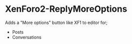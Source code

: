 # XenForo2-ReplyMoreOptions

Adds a "More options" button like XF1 to editor for;
- Posts
- Conversations